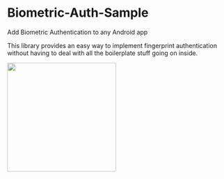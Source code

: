 # Biometric-Auth-Sample
Add Biometric Authentication to any Android app

This library provides an easy way to implement fingerprint authentication without having to deal with all the boilerplate stuff going on inside.


<p><a href="https://github.com/anitaa1990/Biometric-Auth-Sample/blob/master/media/1.png" target="_blank"><img src="https://github.com/anitaa1990/Biometric-Auth-Sample/blob/master/media/1.png" width="250" style="max-width:100%;"></a></p>

